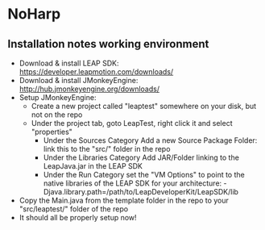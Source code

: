 NoHarp
======

Installation notes working environment
--------------------------------------
* Download & install LEAP SDK: https://developer.leapmotion.com/downloads/
* Download & install JMonkeyEngine: http://hub.jmonkeyengine.org/downloads/
* Setup JMonkeyEngine:
	* Create a new project called "leaptest" somewhere on your disk, but not on the repo
	* Under the project tab, goto LeapTest, right click it and select "properties"
		* Under the Sources Category Add a new Source Package Folder: link this to the "src/" folder in the repo
		* Under the Libraries Category Add JAR/Folder linking to the LeapJava.jar in the LEAP SDK
		* Under the Run Category set the "VM Options" to point to the native libraries of the LEAP SDK for your architecture:
			-Djava.library.path=/path/to/LeapDeveloperKit/LeapSDK/lib
* Copy the Main.java from the template folder in the repo to your "src/leaptest/" folder of the repo			
* It should all be properly setup now!